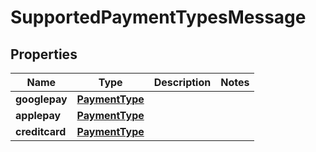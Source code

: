 # SupportedPaymentTypesMessage

## Properties

| Name           | Type                              | Description | Notes |
| -------------- | --------------------------------- | ----------- | ----- |
| **googlepay**  | [**PaymentType**](paymenttype.md) |             |       |
| **applepay**   | [**PaymentType**](paymenttype.md) |             |       |
| **creditcard** | [**PaymentType**](paymenttype.md) |             |       |

